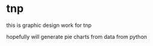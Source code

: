 # tnp

this is graphic design work for tnp

hopefully will generate pie charts from data from python